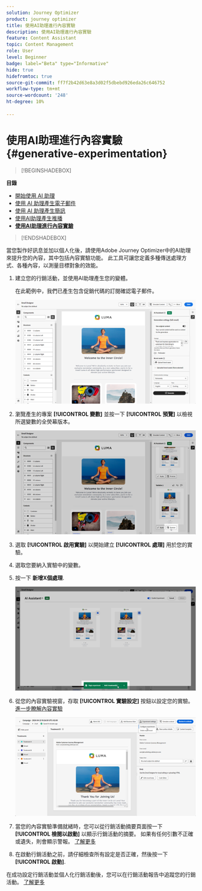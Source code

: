 ```yaml
---
solution: Journey Optimizer
product: journey optimizer
title: 使用AI助理進行內容實驗
description: 使用AI助理進行內容實驗
feature: Content Assistant
topic: Content Management
role: User
level: Beginner
badge: label="Beta" type="Informative"
hide: true
hidefromtoc: true
source-git-commit: ff7f2b42d63e8a3d02f5dbebd926eda26c646752
workflow-type: tm+mt
source-wordcount: '248'
ht-degree: 10%

---
```


# 使用AI助理進行內容實驗 {#generative-experimentation}

>[!BEGINSHADEBOX]

**目錄**

* [開始使用 AI 助理](gs-generative.md)
* [使用 AI 助理產生電子郵件](generative-email.md)
* [使用 AI 助理產生簡訊](generative-sms.md)
* [使用AI助理產生推播](generative-push.md)
* **[使用AI助理進行內容實驗](generative-experimentation.md)**

>[!ENDSHADEBOX]

當您製作好訊息並加以個人化後，請使用Adobe Journey Optimizer中的AI助理來提升您的內容，其中包括內容實驗功能。 此工具可讓您定義多種傳送處理方式、各種內容，以測量目標對象的效能。

1. 建立您的行銷活動，並使用AI助理產生您的變體。

   在此範例中，我們已產生包含促銷代碼的訂閱確認電子郵件。

   ![](assets/experiment-genai-1.png)

1. 瀏覽產生的專案 **[!UICONTROL 變數]** 並按一下 **[!UICONTROL 預覽]** 以檢視所選變數的全熒幕版本。

   ![](assets/experiment-genai-2.png)

1. 選取 **[!UICONTROL 啟用實驗]** 以開始建立 **[!UICONTROL 處理]** 用於您的實驗。

1. 選取您要納入實驗中的變數。

1. 按一下 **新增X個處理**.

   ![](assets/experiment-genai-3.png)

1. 從您的內容實驗視窗，存取 **[!UICONTROL 實驗設定]** 按鈕以設定您的實驗。 [進一步瞭解內容實驗](../campaigns/content-experiment.md)

   ![](assets/experiment-genai-4.png)

1. 當您的內容實驗準備就緒時，您可以從行銷活動摘要頁面按一下 **[!UICONTROL 檢閱以啟動]** 以顯示行銷活動的摘要。 如果有任何引數不正確或遺失，則會顯示警報。 [了解更多](../campaigns/content-experiment.md#treatment-experiment)

1. 在啟動行銷活動之前，請仔細檢查所有設定是否正確，然後按一下 **[!UICONTROL 啟動]**.

在成功設定行銷活動並個人化行銷活動後，您可以在行銷活動報告中追蹤您的行銷活動。 [了解更多](../reports/campaign-global-report.md)
